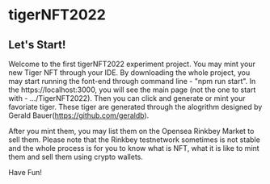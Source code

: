 # tigerNFT2022

## Let's Start!
Welcome to the first tigerNFT2022 experiment project. You may mint your new Tiger NFT through your IDE. By downloading the whole project, you may start running the font-end through command line - "npm run start". In the https://localhost:3000, you will see the main page (not the one to start with - .../TigerNFT2022). Then you can click and generate or mint your favoriate tiger. These tiger are generated through the alogrithm designed by Gerald Bauer(https://github.com/geraldb). 

After you mint them, you may list them on the Opensea Rinkbey Market to sell them. Please note that the Rinkbey testnetwork sometimes is not stable and the whole process is for you to know what is NFT, what it is like to mint them and sell them using crypto wallets. 

Have Fun!
